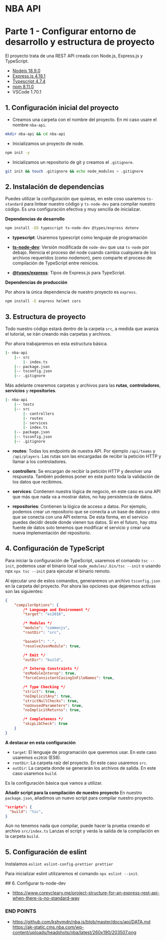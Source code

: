 # NBA API

# Parte 1 - Configurar entorno de desarrollo y estructura de proyecto

El proyecto trata de una REST API creada con Node.js, Express.js y TypeScript.

-   [Nodejs 18.9.0](https://nodejs.org/en/download/current/)
-   [Express.js 4.18.1](https://www.npmjs.com/package/express)
-   [Typescript 4.7.4](https://www.npmjs.com/package/typescript)
-   [npm 8.11.0](https://www.npmjs.com/)
-   VSCode 1.70.1

## 1. Configuración inicial del proyecto

-   Creamos una carpeta con el nombre del proyecto. En mi caso usare el nombre `nba-api`.

```bash
mkdir nba-api && cd nba-api
```

-   Inicializamos un proyecto de node.

```bash
npm init -y
```

-   Inicializamos un repositorio de git y creamos el `.gitignore`.

```bash
git init && touch .gitignore && echo node_modules > .gitignore
```

## 2. Instalación de dependencias

Puedes utilizar la configuración que quieras, en este coso usaremos `ts-standard` para lintear nuestro código y `ts-node-dev` para compilar nuestro código. Es una configuración efectiva y muy sencilla de inicializar.

**Dependencias de desarrollo**

```bash
npm install -ED typescript ts-node-dev @types/express dotenv
```

-   **typescript**: Usaremos typescript como lenguaje de programación

-   **[ts-node-dev](https://github.com/wclr/ts-node-dev#readme)**: Versión modificada de `node-dev` que usa `ts-node` por debajo. Reinicia el proceso del node cuando cambia cualquiera de los archivos requeridos (como nodemon), pero comparte el proceso de compilación de TypeScript entre reinicios.

-   **[@types/express](https://www.npmjs.com/package/@types/express)**: Tipos de Express.js para TypeScript.

**Dependencias de producción**

Por ahora la única dependencia de nuestro proyecto es `express`.

```bash
npm install -E express helmet cors
```

## 3. Estructura de proyecto

Todo nuestro código estará dentro de la carpeta `src`, a medida que avanza el tutorial, se irán creando más carpetas y archivos.

Por ahora trabajaremos en esta estructura básica.

```bash
|- nba-api
    |-- src
        |- index.ts
    |-- package.json
    |-- tsconfig.json
    |-- .gitignore
```

Más adelante crearemos carpetas y archivos para las **rutas**, **controladores**, **servicios** y **repositories**.

```bash
|- nba-api
    |-- tests
    |-- src
        |- controllers
        |- routes
        |- services
        |- index.ts
    |-- package.json
    |-- tsconfig.json
    |-- .gitignore
```

-   **routes**: Todas los endpoints de nuestra API. Por ejemplo `/api/teams` y `/api/players`. Las rutas son las encargadas de recibir la petición HTTP y llamar a los controladores.

-   **controllers**: Se encargan de recibir la petición HTTP y devolver una respuesta. También podemos poner en este punto toda la validación de los datos que recibimos.

-   **services**: Contienen nuestra lógica de negocio, en este caso es una API que más que nada va a mostrar datos, no hay persistencia de datos.

-   **repositories**: Contienen la lógica de acceso a datos. Por ejemplo, podemos crear un repositorio que se conecta a un base de datos y otro que se conecta con una API externa. De esta forma, en el servicio puedes decidir desde donde vienen tus datos. Si en el futuro, hay otra fuente de datos solo tenemos que modificar el servicio y crear una nueva implementación del repositorio.

## 4. Configuración de TypeScript

Para iniciar la configuración de TypeScript, usaremos el comando `tsc --init`, podemos usar el binario local `node_modules/.bin/tsc --init` o usando npx `npx tsc --init` para ejecutar el binario remoto.

Al ejecutar uno de estos comandos, generaremos un archivo `tsconfig.json` en la carpeta del proyecto. Por ahora las opciones que dejaremos activas son las siguientes:

```json
{
	"compilerOptions": {
		/* Language and Environment */
		"target": "es2016",

		/* Modules */
		"module": "commonjs",
		"rootDir": "src",

		"baseUrl": ".",
		"resolveJsonModule": true,

		/* Emit */
		"outDir": "build",

		/* Interop Constraints */
		"esModuleInterop": true,
		"forceConsistentCasingInFileNames": true,

		/* Type Checking */
		"strict": true,
		"noImplicitAny": true,
		"strictNullChecks": true,
		"noUnusedParameters": true,
		"noImplicitReturns": true,

		/* Completeness */
		"skipLibCheck": true
	}
}
```

**A destacar en esta configuración**

-   `target`: El lenguaje de programación que queremos usar. En este caso usaremos `es2016` (ES6).
-   `rootDir`: La carpeta raíz del proyecto. En este caso usaremos `src`.
-   `outDir`: La carpeta donde se generarán los archivos de salida. En este caso usaremos `build`.

Es la configuración básica que vamos a utilizar.

**Añadir script para la compilación de nuestro proyecto**
En nuestro `package.json`, añadimos un nuevo script para compilar nuestro proyecto.

```json
"scripts": {
  "build": "tsc",
}
```

Aún no tenemos nada que compilar, puede hacer la prueba creando el archivo `src/index.ts` Lanzas el script y verás la salida de la compilación en la carpeta `build`.

## 5. Configuración de eslint

Instalamos `eslint eslint-config-prettier prettier`

Para inicializar eslint utilizaremos el comando `npx eslint --init`.

## 6. Configurar ts-node-dev

-   https://www.coreycleary.me/project-structure-for-an-express-rest-api-when-there-is-no-standard-way

### END POINTS

-   https://github.com/kshvmdn/nba.js/blob/master/docs/api/DATA.md
    https://ak-static.cms.nba.com/wp-content/uploads/headshots/nba/latest/260x190/203507.png
